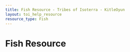 ```yaml
---
title: Fish Resource - Tribes of Isoterra - KitleOyun
layout: toi_help_resource
resource_type: Fish
---
```


<h1 class="h1">Fish Resource</h1>
